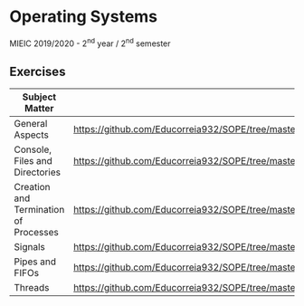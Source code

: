 # Operating Systems
MIEIC 2019/2020 - 2<sup>nd</sup> year / 2<sup>nd</sup> semester

## Exercises

| Subject Matter                        | Folder                                                                                                    |
|---------------------------------------|-----------------------------------------------------------------------------------------------------------|
| General Aspects                       | https://github.com/Educorreia932/SOPE/tree/master/Exercises/Console%2C%20Files%20and%20Directories        |
| Console, Files and Directories        | https://github.com/Educorreia932/SOPE/tree/master/Exercises/Creation%20and%20Termination%20of%20Processes |
| Creation and Termination of Processes | https://github.com/Educorreia932/SOPE/tree/master/Exercises/Creation%20and%20Termination%20of%20Processes |
| Signals                               | https://github.com/Educorreia932/SOPE/tree/master/Exercises/Signals                                       |
| Pipes and FIFOs                       | https://github.com/Educorreia932/SOPE/tree/master/Exercises/Pipes%20and%20FIFOs                           |
| Threads                               | https://github.com/Educorreia932/SOPE/tree/master/Exercises/Threads                                       |
